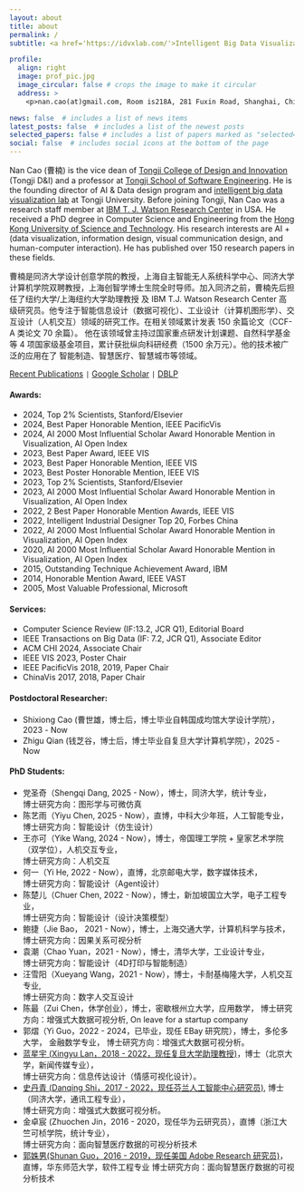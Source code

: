 ```yaml
---
layout: about
title: about
permalink: /
subtitle: <a href='https://idvxlab.com/'>Intelligent Big Data Visualization Lab</a>, <a href='https://en.tongji.edu.cn/'>Tongji University</a>

profile:
  align: right
  image: prof_pic.jpg
  image_circular: false # crops the image to make it circular
  address: >
    <p>nan.cao(at)gmail.com, Room is218A, 281 Fuxin Road, Shanghai, China</p>

news: false  # includes a list of news items
latest_posts: false  # includes a list of the newest posts
selected_papers: false # includes a list of papers marked as "selected={true}"
social: false  # includes social icons at the bottom of the page
---
```

Nan Cao (曹楠) is the vice dean of [Tongji College of Design and Innovation](https://tjdi.tongji.edu.cn/) (Tongji D&I) and a professor at [Tongji School of Software Engineering](https://sse.tongji.edu.cn/index.htm). He is the founding director of AI & Data design program and [intelligent big data visualization lab](https://idvxlab.com/) at Tongji University. Before joining Tongji, Nan Cao was a research staff member at [IBM T. J. Watson Research Center](https://research.ibm.com/labs/watson/) in USA. He received a PhD degree in Computer Science and Engineering from the [Hong Kong University of Science and Technology](https://hkust.edu.hk/). His research interests are AI + (data visualization, information design, visual communication design, and human-computer interaction). He has published over 150 research papers in these fields.

曹楠是同济大学设计创意学院的教授，上海自主智能无人系统科学中心、同济大学计算机学院双聘教授，上海创智学博士生院全时导师。加入同济之前，曹楠先后担任了纽约大学/上海纽约大学助理教授 及 IBM T.J. Watson Research Center 高级研究员。他专注于智能信息设计（数据可视化）、工业设计（计算机图形学）、交互设计（人机交互）领域的研究工作。在相关领域累计发表 150 余篇论文（CCF-A 类论文 70 余篇）。 他在该领域曾主持过国家重点研发计划课题、自然科学基金等 4 项国家级基金项目，累计获批纵向科研经费（1500 余万元）。他的技术被广泛的应用在了 智能制造、智慧医疗、智慧城市等领域。

[Recent Publications](https://idvxlab.com/publication.html) <code>|</code> [Google Scholar](https://scholar.google.com/citations?user=5I0mFcsAAAAJ) <code>|</code> [DBLP](https://dblp.org/pid/66/5146-1.html)

#### Awards:
- 2024, Top 2% Scientists, Stanford/Elsevier
- 2024, Best Paper Honorable Mention, IEEE PacificVis
- 2024, AI 2000 Most Influential Scholar Award Honorable Mention in Visualization, AI Open Index
- 2023, Best Paper Award, IEEE VIS
- 2023, Best Paper Honorable Mention, IEEE VIS
- 2023, Best Poster Honorable Mention, IEEE VIS
- 2023, Top 2% Scientists, Stanford/Elsevier
- 2023, AI 2000 Most Influential Scholar Award Honorable Mention in Visualization, AI Open Index
- 2022, 2 Best Paper Honorable Mention Awards, IEEE VIS
- 2022, Intelligent Industrial Designer Top 20, Forbes China
- 2022, AI 2000 Most Influential Scholar Award Honorable Mention in Visualization, AI Open Index
- 2020, AI 2000 Most Influential Scholar Award Honorable Mention in Visualization, AI Open Index
- 2015, Outstanding Technique Achievement Award, IBM
- 2014, Honorable Mention Award, IEEE VAST
- 2005, Most Valuable Professional, Microsoft  

#### Services:
- Computer Science Review (IF:13.2, JCR Q1), Editorial Board
- IEEE Transactions on Big Data (IF: 7.2, JCR Q1), Associate Editor
- ACM CHI 2024, Associate Chair
- IEEE VIS 2023, Poster Chair
- IEEE PacificVis 2018, 2019, Paper Chair
- ChinaVis 2017, 2018, Paper Chair


#### Postdoctoral Researcher: 
- Shixiong Cao (曹世雄，博士后，博士毕业自韩国成均馆大学设计学院），2023 - Now
- Zhigu Qian (钱芝谷，博士后，博士毕业自复旦大学计算机学院），2025 - Now


#### PhD Students: 
- 党圣奇（Shengqi Dang, 2025 - Now），博士，同济大学，统计专业，<br>
  博士研究方向：图形学与可微仿真
- 陈艺雨（Yiyu Chen, 2025 - Now），直博，中科大少年班，人工智能专业，<br>
  博士研究方向：智能设计（仿生设计）
- 王亦可（Yike Wang, 2024 - Now），博士，帝国理工学院 + 皇家艺术学院（双学位），人机交互专业，<br>
  博士研究方向：人机交互
- 何一（Yi He, 2022 - Now），直博，北京邮电大学，数字媒体技术，<br>
  博士研究方向：智能设计（Agent设计）
- 陈楚儿（Chuer Chen, 2022 - Now），博士，新加坡国立大学，电子工程专业，<br>
  博士研究方向：智能设计（设计决策模型）
- 鲍捷（Jie Bao， 2021 - Now），博士，上海交通大学，计算机科学与技术， <br>
  博士研究方向：因果关系可视分析
- 袁潮（Chao Yuan，2021 - Now），博士，清华大学，工业设计专业，<br>
  博士研究方向：智能设计（4D打印与智能制造）
- 汪雪阳（Xueyang Wang，2021 - Now），博士，卡耐基梅隆大学，人机交互专业, <br>
  博士研究方向：数字人交互设计
- 陈最（Zui Chen，休学创业），博士，密歇根州立大学，应用数学，
  博士研究方向：增强式大数据可视分析, On leave for a startup company
- 郭熠（Yi Guo，2022 - 2024，已毕业，现任 EBay 研究院），博士，多伦多大学， 金融数学专业，
  博士研究方向：增强式大数据可视分析。
- [蓝星宇 (Xingyu Lan，2018 - 2022，现任复旦大学助理教授)](https://olivialan.github.io/)，博士（北京大学，新闻传媒专业），<br>
  博士研究方向：信息传达设计（情感可视化设计）。
- [史丹青 (Danqing Shi，2017 - 2022，现任芬兰人工智能中心研究员)](https://sdq.github.io/), 博士（同济大学，通讯工程专业），<br>
  博士研究方向：增强式大数据可视分析。 
- 金卓宸 (Zhuochen Jin，2016 - 2020，现任华为云研究员），直博（浙江大竺可桢学院，统计专业），<br>
  博士研究方向：面向智慧医疗数据的可视分析技术
- [郭姝男(Shunan Guo，2016 - 2019，现任美国 Adobe Research 研究员)](https://research.adobe.com/person/shunan-guo/)，直博，华东师范大学，软件工程专业
  博士研究方向：面向智慧医疗数据的可视分析技术
